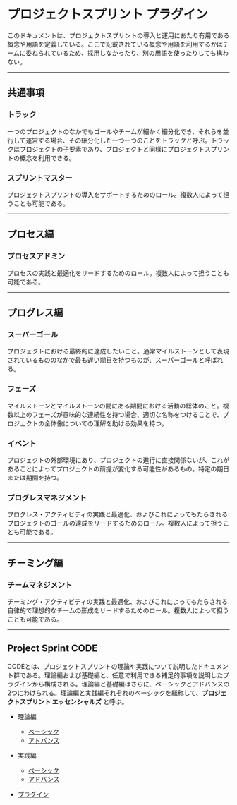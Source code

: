 # プロジェクトスプリント プラグイン

このドキュメントは、プロジェクトスプリントの導入と運用にあたり有用である概念や用語を定義している。ここで記載されている概念や用語を利用するかはチームに委ねられているため、採用しなかったり、別の用語を使ったりしても構わない。

---

## 共通事項

### トラック
一つのプロジェクトのなかでもゴールやチームが細かく細分化でき、それらを並行して運営する場合、その細分化した一つ一つのことをトラックと呼ぶ。トラックはプロジェクトの子要素であり、プロジェクトと同様にプロジェクトスプリントの概念を利用できる。

### スプリントマスター
プロジェクトスプリントの導入をサポートするためのロール。複数人によって担うことも可能である。

---
## プロセス編
### プロセスアドミン
プロセスの実践と最適化をリードするためのロール。複数人によって担うことも可能である。

---
## プログレス編
### スーパーゴール
プロジェクトにおける最終的に達成したいこと。通常マイルストーンとして表現されているもののなかで最も遅い期日を持つものが、スーパーゴールと呼ばれる。

### フェーズ
マイルストーンとマイルストーンの間にある期間における活動の総体のこと。複数以上のフェーズが意味的な連続性を持つ場合、適切な名称をつけることで、プロジェクトの全体像についての理解を助ける効果を持つ。

### イベント
プロジェクトの外部環境にあり、プロジェクトの進行に直接関係ないが、これがあることによってプロジェクトの前提が変化する可能性があるもの。特定の期日または期間を持つ。

### プログレスマネジメント
プログレス・アクティビティの実践と最適化、およびこれによってもたらされるプロジェクトのゴールの達成をリードするためのロール。複数人によって担うことも可能である。

---
## チーミング編
### チームマネジメント
チーミング・アクティビティの実践と最適化、およびこれによってもたらされる自律的で理想的なチームの形成をリードするためのロール。複数人によって担うことも可能である。

---

## Project Sprint CODE

CODEとは、プロジェクトスプリントの理論や実践について説明したドキュメント群である。理論編および基礎編と、任意で利用できる補足的事項を説明したプラグインから構成される。理論編と基礎編はさらに、ベーシックとアドバンスの2つにわけられる。理論編と実践編それぞれのベーシックを総称して、**プロジェクトスプリント エッセンシャルズ** と呼ぶ。

* 理論編
  - [ベーシック](../theory/basic.md)
  - [アドバンス](../theory/advance.md)

* 実践編
  - [ベーシック](../practice/basic.md)
  - [アドバンス](../practice/advance.md)

* [プラグイン](../plug-in/index.md)
